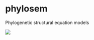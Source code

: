 # phylosem
Phylogenetic structural equation models

[![](https://cranlogs.r-pkg.org/badges/phylosem)](https://cran.r-project.org/package=phylosem)
